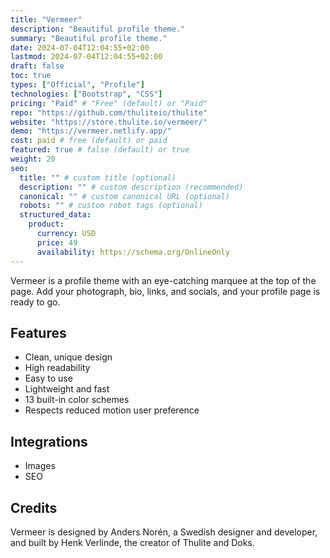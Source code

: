 ```yaml
---
title: "Vermeer"
description: "Beautiful profile theme."
summary: "Beautiful profile theme."
date: 2024-07-04T12:04:55+02:00
lastmod: 2024-07-04T12:04:55+02:00
draft: false
toc: true
types: ["Official", "Profile"]
technologies: ["Bootstrap", "CSS"]
pricing: "Paid" # "Free" (default) or "Paid"
repo: "https://github.com/thuliteio/thulite"
website: "https://store.thulite.io/vermeer/"
demo: "https://vermeer.netlify.app/"
cost: paid # free (default) or paid
featured: true # false (default) or true
weight: 20
seo:
  title: "" # custom title (optional)
  description: "" # custom description (recommended)
  canonical: "" # custom canonical URL (optional)
  robots: "" # custom robot tags (optional)
  structured_data:
    product:
      currency: USD
      price: 49
      availability: https://schema.org/OnlineOnly
---
```


Vermeer is a profile theme with an eye-catching marquee at the top of the page. Add your photograph, bio, links, and socials, and your profile page is ready to go.

## Features

- Clean, unique design
- High readability
- Easy to use
- Lightweight and fast
- 13 built-in color schemes
- Respects reduced motion user preference

## Integrations

- Images
- SEO

## Credits

Vermeer is designed by Anders Norén, a Swedish designer and developer, and built by Henk Verlinde, the creator of Thulite and Doks.
